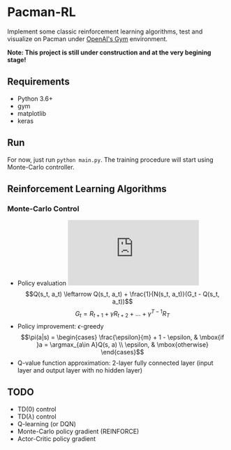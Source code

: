 # Pacman-RL

Implement some classic reinforcement learning algorithms, test and visualize on Pacman under [OpenAI's Gym](https://gym.openai.com/) environment.

**Note: This project is still under construction and at the very begining stage!**

## Requirements

* Python 3.6+
* gym
* matplotlib
* keras

## Run

For now, just run `python main.py`. The training procedure will start using Monte-Carlo controller.

## Reinforcement Learning Algorithms

### Monte-Carlo Control


* Policy evaluation
    ![](http://latex.codecogs.com/gif.latex?Q%28s_t%2C%20a_t%29%20%5Cleftarrow%20Q%28s_t%2C%20a_t%29%20&plus;%20%5Cfrac%7B1%7D%7BN%28s_t%2C%20a_t%29%7D%28G_t%20-%20Q%28s_t%2C%20a_t%29%29)
    $$Q(s_t, a_t) \leftarrow Q(s_t, a_t) + \frac{1}{N(s_t, a_t)}(G_t - Q(s_t, a_t))$$
    $$G_t = R_{t + 1} + \gamma R_{t+2} + ... + \gamma^{T-1}R_T$$
* Policy improvement: $\epsilon$-greedy
    $$\pi(a|s) =
\begin{cases} 
\frac{\epsilon}{m} + 1 - \epsilon,  & \mbox{if }a = \argmax_{a\in A}Q(s, a) \\
\epsilon, & \mbox{otherwise}
\end{cases}$$
* Q-value function approximation: 2-layer fully connected layer (input layer and output layer with no hidden layer)


## TODO
* TD(0) control
* TD($\lambda$) control
* Q-learning (or DQN)
* Monte-Carlo policy gradient (REINFORCE)
* Actor-Critic policy gradient

